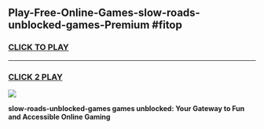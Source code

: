 
## Play-Free-Online-Games-slow-roads-unblocked-games-Premium #fitop
<h3>
<a href="https://premium.freeplayer.one?title=slow-roads-unblocked-games&ref=8M">CLICK TO PLAY</a></h3>
<hr>

<h3>
<a href="https://premium.freeplayer.one?title=slow-roads-unblocked-games&ref=8M">CLICK 2 PLAY</a>
  
</h3>

<a href="https://premium.freeplayer.one?title=slow-roads-unblocked-games&ref=8M"><img src="https://clearcache.store/games.png"></a>


**slow-roads-unblocked-games games unblocked: Your Gateway to Fun and Accessible Online Gaming**

